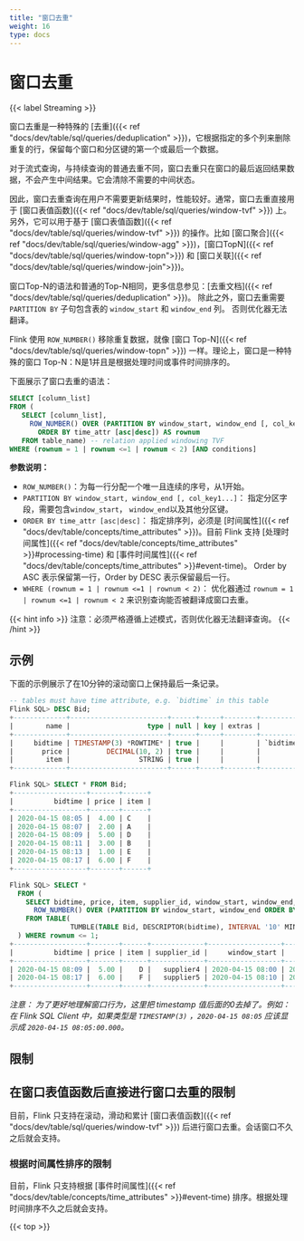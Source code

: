```yaml
---
title: "窗口去重"
weight: 16
type: docs
---
```

<!--
Licensed to the Apache Software Foundation (ASF) under one
or more contributor license agreements.  See the NOTICE file
distributed with this work for additional information
regarding copyright ownership.  The ASF licenses this file
to you under the Apache License, Version 2.0 (the
"License"); you may not use this file except in compliance
with the License.  You may obtain a copy of the License at

  http://www.apache.org/licenses/LICENSE-2.0

Unless required by applicable law or agreed to in writing,
software distributed under the License is distributed on an
"AS IS" BASIS, WITHOUT WARRANTIES OR CONDITIONS OF ANY
KIND, either express or implied.  See the License for the
specific language governing permissions and limitations
under the License.
-->

# 窗口去重
{{< label Streaming >}}

窗口去重是一种特殊的 [去重]({{< ref "docs/dev/table/sql/queries/deduplication" >}})，它根据指定的多个列来删除重复的行，保留每个窗口和分区键的第一个或最后一个数据。

对于流式查询，与持续查询的普通去重不同，窗口去重只在窗口的最后返回结果数据，不会产生中间结果。它会清除不需要的中间状态。

因此，窗口去重查询在用户不需要更新结果时，性能较好。通常，窗口去重直接用于 [窗口表值函数]({{< ref "docs/dev/table/sql/queries/window-tvf" >}}) 上。另外，它可以用于基于 [窗口表值函数]({{< ref "docs/dev/table/sql/queries/window-tvf" >}}) 的操作。比如 [窗口聚合]({{< ref "docs/dev/table/sql/queries/window-agg" >}})，[窗口TopN]({{< ref "docs/dev/table/sql/queries/window-topn">}}) 和 [窗口关联]({{< ref "docs/dev/table/sql/queries/window-join">}})。

窗口Top-N的语法和普通的Top-N相同，更多信息参见：[去重文档]({{< ref "docs/dev/table/sql/queries/deduplication" >}})。
除此之外，窗口去重需要 `PARTITION BY` 子句包含表的 `window_start` 和 `window_end` 列。
否则优化器无法翻译。

Flink 使用 `ROW_NUMBER()` 移除重复数据，就像 [窗口 Top-N]({{< ref "docs/dev/table/sql/queries/window-topn" >}}) 一样。理论上，窗口是一种特殊的窗口 Top-N：N是1并且是根据处理时间或事件时间排序的。

下面展示了窗口去重的语法：

```sql
SELECT [column_list]
FROM (
   SELECT [column_list],
     ROW_NUMBER() OVER (PARTITION BY window_start, window_end [, col_key1...]
       ORDER BY time_attr [asc|desc]) AS rownum
   FROM table_name) -- relation applied windowing TVF
WHERE (rownum = 1 | rownum <=1 | rownum < 2) [AND conditions]
```

**参数说明：**

*   `ROW_NUMBER()`：为每一行分配一个唯一且连续的序号，从1开始。
*   `PARTITION BY window_start, window_end [, col_key1...]`： 指定分区字段，需要包含`window_start`， `window_end`以及其他分区键。
*   `ORDER BY time_attr [asc|desc]`： 指定排序列，必须是 [时间属性]({{< ref "docs/dev/table/concepts/time_attributes" >}})。目前 Flink 支持 [处理时间属性]({{< ref "docs/dev/table/concepts/time_attributes" >}}#processing-time) 和 [事件时间属性]({{< ref "docs/dev/table/concepts/time_attributes" >}}#event-time)。 Order by ASC 表示保留第一行，Order by DESC 表示保留最后一行。
*   `WHERE (rownum = 1 | rownum <=1 | rownum < 2)`： 优化器通过 `rownum = 1 | rownum <=1 | rownum < 2` 来识别查询能否被翻译成窗口去重。

{{< hint info >}}
注意：必须严格遵循上述模式，否则优化器无法翻译查询。
{{< /hint >}}

## 示例

下面的示例展示了在10分钟的滚动窗口上保持最后一条记录。

```sql
-- tables must have time attribute, e.g. `bidtime` in this table
Flink SQL> DESC Bid;
+-------------+------------------------+------+-----+--------+---------------------------------+
|        name |                   type | null | key | extras |                       watermark |
+-------------+------------------------+------+-----+--------+---------------------------------+
|     bidtime | TIMESTAMP(3) *ROWTIME* | true |     |        | `bidtime` - INTERVAL '1' SECOND |
|       price |         DECIMAL(10, 2) | true |     |        |                                 |
|        item |                 STRING | true |     |        |                                 |
+-------------+------------------------+------+-----+--------+---------------------------------+

Flink SQL> SELECT * FROM Bid;
+------------------+-------+------+
|          bidtime | price | item |
+------------------+-------+------+
| 2020-04-15 08:05 |  4.00 | C    |
| 2020-04-15 08:07 |  2.00 | A    |
| 2020-04-15 08:09 |  5.00 | D    |
| 2020-04-15 08:11 |  3.00 | B    |
| 2020-04-15 08:13 |  1.00 | E    |
| 2020-04-15 08:17 |  6.00 | F    |
+------------------+-------+------+

Flink SQL> SELECT *
  FROM (
    SELECT bidtime, price, item, supplier_id, window_start, window_end, 
      ROW_NUMBER() OVER (PARTITION BY window_start, window_end ORDER BY bidtime DESC) AS rownum
    FROM TABLE(
               TUMBLE(TABLE Bid, DESCRIPTOR(bidtime), INTERVAL '10' MINUTES))
  ) WHERE rownum <= 1;
+------------------+-------+------+-------------+------------------+------------------+--------+
|          bidtime | price | item | supplier_id |     window_start |       window_end | rownum |
+------------------+-------+------+-------------+------------------+------------------+--------+
| 2020-04-15 08:09 |  5.00 |    D |   supplier4 | 2020-04-15 08:00 | 2020-04-15 08:10 |      1 |
| 2020-04-15 08:17 |  6.00 |    F |   supplier5 | 2020-04-15 08:10 | 2020-04-15 08:20 |      1 |
+------------------+-------+------+-------------+------------------+------------------+--------+
```

*注意： 为了更好地理解窗口行为，这里把 timestamp 值后面的0去掉了。例如：在 Flink SQL Client 中，如果类型是 `TIMESTAMP(3)` ，`2020-04-15 08:05` 应该显示成 `2020-04-15 08:05:00.000`。*

## 限制

## 在窗口表值函数后直接进行窗口去重的限制

目前，Flink 只支持在滚动，滑动和累计 [窗口表值函数]({{< ref "docs/dev/table/sql/queries/window-tvf" >}}) 后进行窗口去重。会话窗口不久之后就会支持。

### 根据时间属性排序的限制

目前，Flink 只支持根据 [事件时间属性]({{< ref "docs/dev/table/concepts/time_attributes" >}}#event-time) 排序。根据处理时间排序不久之后就会支持。

{{< top >}}
